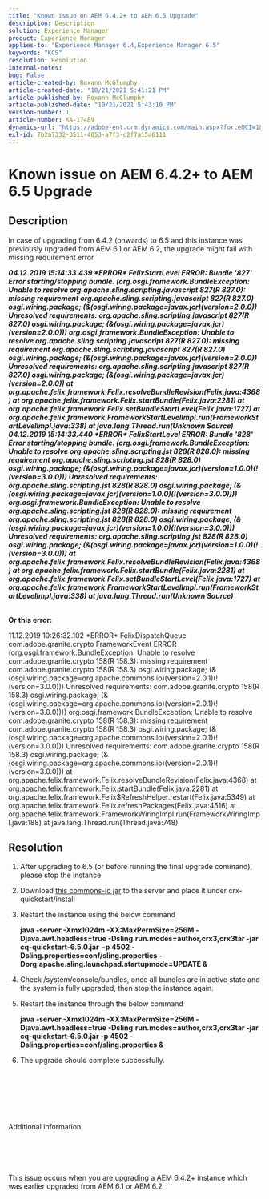 ```yaml
---
title: "Known issue on AEM 6.4.2+ to AEM 6.5 Upgrade"
description: Description
solution: Experience Manager
product: Experience Manager
applies-to: "Experience Manager 6.4,Experience Manager 6.5"
keywords: "KCS"
resolution: Resolution
internal-notes: 
bug: False
article-created-by: Roxann McGlumphy
article-created-date: "10/21/2021 5:41:21 PM"
article-published-by: Roxann McGlumphy
article-published-date: "10/21/2021 5:43:10 PM"
version-number: 1
article-number: KA-17489
dynamics-url: "https://adobe-ent.crm.dynamics.com/main.aspx?forceUCI=1&pagetype=entityrecord&etn=knowledgearticle&id=a344a718-9632-ec11-b6e5-000d3a5ba97a"
exl-id: 7b2a7332-3511-4053-a7f3-c2f7a15a6111
---
```

# Known issue on AEM 6.4.2+ to AEM 6.5 Upgrade

## Description


In case of upgrading from 6.4.2 (onwards) to 6.5 and this instance was previously upgraded from AEM 6.1 or AEM 6.2, the upgrade might fail with missing requirement error

<b>*04.12.2019 15:14:33.439 \*ERROR\* FelixStartLevel ERROR: Bundle '827' Error starting/stopping bundle. (org.osgi.framework.BundleException: Unable to resolve org.apache.sling.scripting.javascript 827(R 827.0): missing requirement org.apache.sling.scripting.javascript 827(R 827.0) osgi.wiring.package; (&(osgi.wiring.package=javax.jcr)(version=2.0.0)) Unresolved requirements: org.apache.sling.scripting.javascript 827(R 827.0) osgi.wiring.package; (&(osgi.wiring.package=javax.jcr)(version=2.0.0)))*
*org.osgi.framework.BundleException: Unable to resolve org.apache.sling.scripting.javascript 827(R 827.0): missing requirement org.apache.sling.scripting.javascript 827(R 827.0) osgi.wiring.package; (&(osgi.wiring.package=javax.jcr)(version=2.0.0)) Unresolved requirements: org.apache.sling.scripting.javascript 827(R 827.0) osgi.wiring.package; (&(osgi.wiring.package=javax.jcr)(version=2.0.0))*
*at org.apache.felix.framework.Felix.resolveBundleRevision(Felix.java:4368)*
*at org.apache.felix.framework.Felix.startBundle(Felix.java:2281)*
*at org.apache.felix.framework.Felix.setBundleStartLevel(Felix.java:1727)*
*at org.apache.felix.framework.FrameworkStartLevelImpl.run(FrameworkStartLevelImpl.java:338)*
*at java.lang.Thread.run(Unknown Source)*
*04.12.2019 15:14:33.440 \*ERROR\* FelixStartLevel ERROR: Bundle '828' Error starting/stopping bundle. (org.osgi.framework.BundleException: Unable to resolve org.apache.sling.scripting.jst 828(R 828.0): missing requirement org.apache.sling.scripting.jst 828(R 828.0) osgi.wiring.package; (&(osgi.wiring.package=javax.jcr)(version=1.0.0)(!(version=3.0.0))) Unresolved requirements: org.apache.sling.scripting.jst 828(R 828.0) osgi.wiring.package; (&(osgi.wiring.package=javax.jcr)(version=1.0.0)(!(version=3.0.0))))*
*org.osgi.framework.BundleException: Unable to resolve org.apache.sling.scripting.jst 828(R 828.0): missing requirement org.apache.sling.scripting.jst 828(R 828.0) osgi.wiring.package; (&(osgi.wiring.package=javax.jcr)(version=1.0.0)(!(version=3.0.0))) Unresolved requirements: org.apache.sling.scripting.jst 828(R 828.0) osgi.wiring.package; (&(osgi.wiring.package=javax.jcr)(version=1.0.0)(!(version=3.0.0)))*
*at org.apache.felix.framework.Felix.resolveBundleRevision(Felix.java:4368)*
*at org.apache.felix.framework.Felix.startBundle(Felix.java:2281)*
*at org.apache.felix.framework.Felix.setBundleStartLevel(Felix.java:1727)*
*at org.apache.felix.framework.FrameworkStartLevelImpl.run(FrameworkStartLevelImpl.java:338)*
*at java.lang.Thread.run(Unknown Source)*

<br>Or this error:</b>

11.12.2019 10:26:32.102 \*ERROR\* FelixDispatchQueue com.adobe.granite.crypto FrameworkEvent ERROR (org.osgi.framework.BundleException: Unable to resolve com.adobe.granite.crypto 158(R 158.3): missing requirement com.adobe.granite.crypto 158(R 158.3) osgi.wiring.package; (&(osgi.wiring.package=org.apache.commons.io)(version=2.0.1)(!(version=3.0.0))) Unresolved requirements: com.adobe.granite.crypto 158(R 158.3) osgi.wiring.package; (&(osgi.wiring.package=org.apache.commons.io)(version=2.0.1)(!(version=3.0.0))))
 org.osgi.framework.BundleException: Unable to resolve com.adobe.granite.crypto 158(R 158.3): missing requirement com.adobe.granite.crypto 158(R 158.3) osgi.wiring.package; (&(osgi.wiring.package=org.apache.commons.io)(version=2.0.1)(!(version=3.0.0))) Unresolved requirements: com.adobe.granite.crypto 158(R 158.3) osgi.wiring.package; (&(osgi.wiring.package=org.apache.commons.io)(version=2.0.1)(!(version=3.0.0)))
 at org.apache.felix.framework.Felix.resolveBundleRevision(Felix.java:4368)
 at org.apache.felix.framework.Felix.startBundle(Felix.java:2281)
 at org.apache.felix.framework.Felix$RefreshHelper.restart(Felix.java:5349)
 at org.apache.felix.framework.Felix.refreshPackages(Felix.java:4516)
 at org.apache.felix.framework.FrameworkWiringImpl.run(FrameworkWiringImpl.java:188)
 at java.lang.Thread.run(Thread.java:748)


## Resolution


1. After upgrading to 6.5 (or before running the final upgrade command), please stop the instance
2. Download [this commons-io jar](https://repo1.maven.org/maven2/commons-io/commons-io/2.6/commons-io-2.6.jar) to the server and place it under crx-quickstart/install
3. Restart the instance using the below command

    <b>java -server -Xmx1024m -XX:MaxPermSize=256M -Djava.awt.headless=true -Dsling.run.modes=author,crx3,crx3tar -jar cq-quickstart-6.5.0.jar  -p 4502 -Dsling.properties=conf/sling.properties -Dorg.apache.sling.launchpad.startupmode=UPDATE &</b>
4. Check /system/console/bundles, once all bundles are in active state and the system is fully upgraded, then stop the instance again.
5. Restart the instance through the below command

    <b>java -server -Xmx1024m -XX:MaxPermSize=256M -Djava.awt.headless=true -Dsling.run.modes=author,crx3,crx3tar -jar cq-quickstart-6.5.0.jar -p 4502 -Dsling.properties=conf/sling.properties &</b>
6. The upgrade should complete successfully.

<br><br><br><br><br><br>Additional information<br><br><br><br><br><br>
This issue occurs when you are upgrading a AEM 6.4.2+ instance which was earlier upgraded from AEM 6.1 or AEM 6.2
